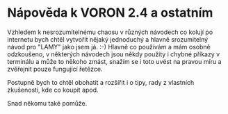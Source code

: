 # Nápověda k VORON 2.4 a ostatním
Vzhledem k nesrozumitelnému chaosu v různých návodech co kolují po internetu bych chtěl vytvořit nějaký jednoduchý a hlavně srozumitelný návod pro "LAMY" jako jsem já. :-)
Hlavně co používám a mám osobně odzkoušeno, v některých návodech jsou někdy použity i chybné příkazy v terminálu a může to někoho zmást, snažím se i toto uvést na pravou míru a zvěřejnit pouze fungující řetězce.

Postupně bych to chtěl obohatit a rozšířit i o tipy, rady z vlastních zkušeností, kde co koupit apod.

Snad někomu také pomůže.
